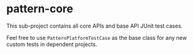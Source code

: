 # pattern-core

This sub-project contains all core APIs and base API JUnit test cases.

Feel free to use `PatternPlatformTestCase` as the base class for any new custom tests in dependent projects.